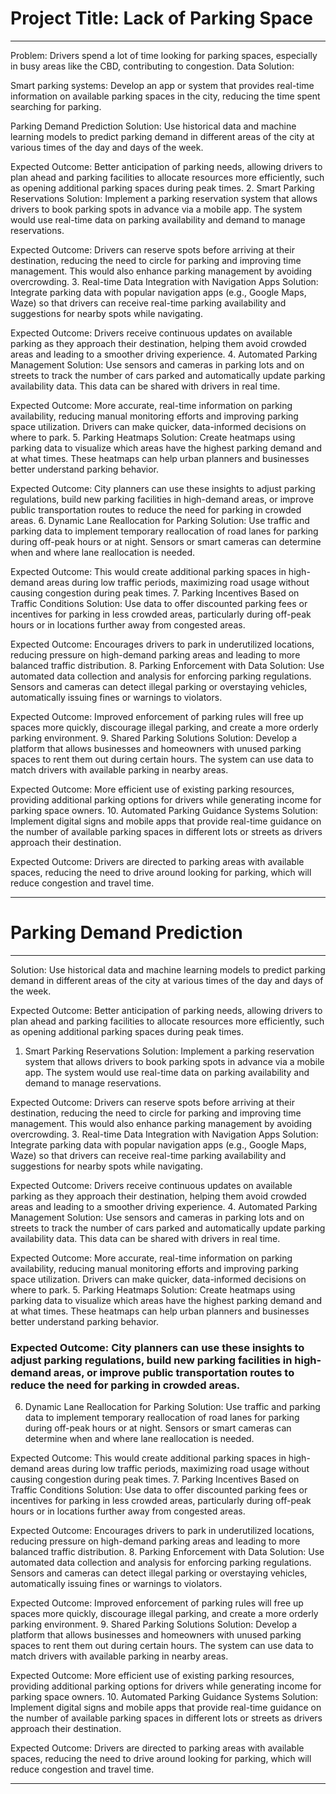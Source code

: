 # Project Title: Lack of Parking Space

---

Problem: Drivers spend a lot of time looking for parking spaces, especially in busy areas like the CBD, contributing to congestion. Data Solution:

Smart parking systems: Develop an app or system that provides real-time information on available parking spaces in the city, reducing the time spent searching for parking.

Parking Demand Prediction
Solution: Use historical data and machine learning models to predict parking demand in different areas of the city at various times of the day and days of the week.

Expected Outcome: Better anticipation of parking needs, allowing drivers to plan ahead and parking facilities to allocate resources more efficiently, such as opening additional parking spaces during peak times. 2. Smart Parking Reservations
Solution: Implement a parking reservation system that allows drivers to book parking spots in advance via a mobile app. The system would use real-time data on parking availability and demand to manage reservations.

Expected Outcome: Drivers can reserve spots before arriving at their destination, reducing the need to circle for parking and improving time management. This would also enhance parking management by avoiding overcrowding. 3. Real-time Data Integration with Navigation Apps
Solution: Integrate parking data with popular navigation apps (e.g., Google Maps, Waze) so that drivers can receive real-time parking availability and suggestions for nearby spots while navigating.

Expected Outcome: Drivers receive continuous updates on available parking as they approach their destination, helping them avoid crowded areas and leading to a smoother driving experience. 4. Automated Parking Management
Solution: Use sensors and cameras in parking lots and on streets to track the number of cars parked and automatically update parking availability data. This data can be shared with drivers in real time.

Expected Outcome: More accurate, real-time information on parking availability, reducing manual monitoring efforts and improving parking space utilization. Drivers can make quicker, data-informed decisions on where to park. 5. Parking Heatmaps
Solution: Create heatmaps using parking data to visualize which areas have the highest parking demand and at what times. These heatmaps can help urban planners and businesses better understand parking behavior.

Expected Outcome: City planners can use these insights to adjust parking regulations, build new parking facilities in high-demand areas, or improve public transportation routes to reduce the need for parking in crowded areas. 6. Dynamic Lane Reallocation for Parking
Solution: Use traffic and parking data to implement temporary reallocation of road lanes for parking during off-peak hours or at night. Sensors or smart cameras can determine when and where lane reallocation is needed.

Expected Outcome: This would create additional parking spaces in high-demand areas during low traffic periods, maximizing road usage without causing congestion during peak times. 7. Parking Incentives Based on Traffic Conditions
Solution: Use data to offer discounted parking fees or incentives for parking in less crowded areas, particularly during off-peak hours or in locations further away from congested areas.

Expected Outcome: Encourages drivers to park in underutilized locations, reducing pressure on high-demand parking areas and leading to more balanced traffic distribution. 8. Parking Enforcement with Data
Solution: Use automated data collection and analysis for enforcing parking regulations. Sensors and cameras can detect illegal parking or overstaying vehicles, automatically issuing fines or warnings to violators.

Expected Outcome: Improved enforcement of parking rules will free up spaces more quickly, discourage illegal parking, and create a more orderly parking environment. 9. Shared Parking Solutions
Solution: Develop a platform that allows businesses and homeowners with unused parking spaces to rent them out during certain hours. The system can use data to match drivers with available parking in nearby areas.

Expected Outcome: More efficient use of existing parking resources, providing additional parking options for drivers while generating income for parking space owners. 10. Automated Parking Guidance Systems
Solution: Implement digital signs and mobile apps that provide real-time guidance on the number of available parking spaces in different lots or streets as drivers approach their destination.

Expected Outcome: Drivers are directed to parking areas with available spaces, reducing the need to drive around looking for parking, which will reduce congestion and travel time.

---

# Parking Demand Prediction

---

Solution: Use historical data and machine learning models to predict parking demand in different areas of the city at various times of the day and days of the week.

Expected Outcome: Better anticipation of parking needs, allowing drivers to plan ahead and parking facilities to allocate resources more efficiently, such as opening additional parking spaces during peak times.

1. Smart Parking Reservations
   Solution: Implement a parking reservation system that allows drivers to book parking spots in advance via a mobile app. The system would use real-time data on parking availability and demand to manage reservations.

Expected Outcome: Drivers can reserve spots before arriving at their destination, reducing the need to circle for parking and improving time management. This would also enhance parking management by avoiding overcrowding. 3. Real-time Data Integration with Navigation Apps
Solution: Integrate parking data with popular navigation apps (e.g., Google Maps, Waze) so that drivers can receive real-time parking availability and suggestions for nearby spots while navigating.

Expected Outcome: Drivers receive continuous updates on available parking as they approach their destination, helping them avoid crowded areas and leading to a smoother driving experience. 4. Automated Parking Management
Solution: Use sensors and cameras in parking lots and on streets to track the number of cars parked and automatically update parking availability data. This data can be shared with drivers in real time.

Expected Outcome: More accurate, real-time information on parking availability, reducing manual monitoring efforts and improving parking space utilization. Drivers can make quicker, data-informed decisions on where to park. 5. Parking Heatmaps
Solution: Create heatmaps using parking data to visualize which areas have the highest parking demand and at what times. These heatmaps can help urban planners and businesses better understand parking behavior.

### Expected Outcome: City planners can use these insights to adjust parking regulations, build new parking facilities in high-demand areas, or improve public transportation routes to reduce the need for parking in crowded areas.

6. Dynamic Lane Reallocation for Parking
   Solution: Use traffic and parking data to implement temporary reallocation of road lanes for parking during off-peak hours or at night. Sensors or smart cameras can determine when and where lane reallocation is needed.

Expected Outcome: This would create additional parking spaces in high-demand areas during low traffic periods, maximizing road usage without causing congestion during peak times. 7. Parking Incentives Based on Traffic Conditions
Solution: Use data to offer discounted parking fees or incentives for parking in less crowded areas, particularly during off-peak hours or in locations further away from congested areas.

Expected Outcome: Encourages drivers to park in underutilized locations, reducing pressure on high-demand parking areas and leading to more balanced traffic distribution. 8. Parking Enforcement with Data
Solution: Use automated data collection and analysis for enforcing parking regulations. Sensors and cameras can detect illegal parking or overstaying vehicles, automatically issuing fines or warnings to violators.

Expected Outcome: Improved enforcement of parking rules will free up spaces more quickly, discourage illegal parking, and create a more orderly parking environment. 9. Shared Parking Solutions
Solution: Develop a platform that allows businesses and homeowners with unused parking spaces to rent them out during certain hours. The system can use data to match drivers with available parking in nearby areas.

Expected Outcome: More efficient use of existing parking resources, providing additional parking options for drivers while generating income for parking space owners. 10. Automated Parking Guidance Systems
Solution: Implement digital signs and mobile apps that provide real-time guidance on the number of available parking spaces in different lots or streets as drivers approach their destination.

Expected Outcome: Drivers are directed to parking areas with available spaces, reducing the need to drive around looking for parking, which will reduce congestion and travel time.

---
